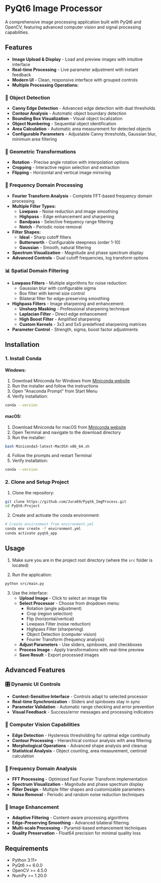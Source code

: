 # PyQt6 Image Processor

A comprehensive image processing application built with PyQt6 and OpenCV, featuring advanced computer vision and signal processing capabilities.

## Features

- **Image Upload & Display** - Load and preview images with intuitive interface
- **Real-time Processing** - Live parameter adjustment with instant feedback
- **Modern UI** - Clean, responsive interface with grouped controls
- **Multiple Processing Operations:**

### 🎯 **Object Detection**
- **Canny Edge Detection** - Advanced edge detection with dual thresholds
- **Contour Analysis** - Automatic object boundary detection
- **Bounding Box Visualization** - Visual object localization
- **Object Numbering** - Sequential object identification
- **Area Calculation** - Automatic area measurement for detected objects
- **Configurable Parameters** - Adjustable Canny thresholds, Gaussian blur, minimum area filtering

### 🔄 **Geometric Transformations**
- **Rotation** - Precise angle rotation with interpolation options
- **Cropping** - Interactive region selection and extraction
- **Flipping** - Horizontal and vertical image mirroring

### 🔧 **Frequency Domain Processing**
- **Fourier Transform Analysis** - Complete FFT-based frequency domain processing
- **Multiple Filter Types:**
  - **Lowpass** - Noise reduction and image smoothing
  - **Highpass** - Edge enhancement and sharpening
  - **Bandpass** - Selective frequency range filtering
  - **Notch** - Periodic noise removal
- **Filter Shapes:**
  - **Ideal** - Sharp cutoff filters
  - **Butterworth** - Configurable steepness (order 1-10)
  - **Gaussian** - Smooth, natural filtering
- **Spectrum Visualization** - Magnitude and phase spectrum display
- **Advanced Controls** - Dual cutoff frequencies, log transform options

### 📊 **Spatial Domain Filtering**
- **Lowpass Filters** - Multiple algorithms for noise reduction:
  - Gaussian blur with configurable sigma
  - Box filter with kernel size control
  - Bilateral filter for edge-preserving smoothing
- **Highpass Filters** - Image sharpening and enhancement:
  - **Unsharp Masking** - Professional sharpening technique
  - **Laplacian Filter** - Direct edge enhancement
  - **High Boost Filter** - Amplified sharpening
  - **Custom Kernels** - 3x3 and 5x5 predefined sharpening matrices
- **Parameter Control** - Strength, sigma, boost factor adjustments

## Installation

### 1. Install Conda

#### Windows:
1. Download Miniconda for Windows from [Miniconda website](https://docs.conda.io/en/latest/miniconda.html)
2. Run the installer and follow the instructions
3. Open "Anaconda Prompt" from Start Menu
4. Verify installation:
```bash
conda --version
```

#### macOS:
1. Download Miniconda for macOS from [Miniconda website](https://docs.conda.io/en/latest/miniconda.html)
2. Open Terminal and navigate to the download directory
3. Run the installer:
```bash
bash Miniconda3-latest-MacOSX-x86_64.sh
```
4. Follow the prompts and restart Terminal
5. Verify installation:
```bash
conda --version
```

### 2. Clone and Setup Project

1. Clone the repository:
```bash
git clone https://github.com/Jura69/Pyqt6_ImgProcess.git
cd PyQt6-Project
```

2. Create and activate the conda environment:
```bash
# Create environment from environment.yml
conda env create -f environment.yml
conda activate pyqt6_app
```

## Usage

1. Make sure you are in the project root directory (where the `src` folder is located)

2. Run the application:
```bash
python src/main.py
```

3. Use the interface:
   - **Upload Image** - Click to select an image file
   - **Select Processor** - Choose from dropdown menu:
     - Rotation (angle adjustment)
     - Crop (region selection)
     - Flip (horizontal/vertical)
     - Lowpass Filter (noise reduction)
     - Highpass Filter (sharpening)
     - Object Detection (computer vision)
     - Fourier Transform (frequency analysis)
   - **Adjust Parameters** - Use sliders, spinboxes, and checkboxes
   - **Process Image** - Apply transformations with real-time preview
   - **Save Result** - Export processed images

## Advanced Features

### 🎛️ **Dynamic UI Controls**
- **Context-Sensitive Interface** - Controls adapt to selected processor
- **Real-time Synchronization** - Sliders and spinboxes stay in sync
- **Parameter Validation** - Automatic range checking and error prevention
- **Visual Feedback** - Success/error messages and processing indicators

### 🔬 **Computer Vision Capabilities**
- **Edge Detection** - Hysteresis thresholding for optimal edge continuity
- **Contour Processing** - Hierarchical contour analysis with area filtering
- **Morphological Operations** - Advanced shape analysis and cleanup
- **Statistical Analysis** - Object counting, area measurement, centroid calculation

### 📐 **Frequency Domain Analysis**
- **FFT Processing** - Optimized Fast Fourier Transform implementation
- **Spectrum Visualization** - Magnitude and phase spectrum display
- **Filter Design** - Multiple filter shapes and customizable parameters
- **Noise Removal** - Periodic and random noise reduction techniques

### 🎨 **Image Enhancement**
- **Adaptive Filtering** - Content-aware processing algorithms
- **Edge-Preserving Smoothing** - Advanced bilateral filtering
- **Multi-scale Processing** - Pyramid-based enhancement techniques
- **Quality Preservation** - Float64 precision for minimal quality loss

## Requirements

- Python 3.11+
- PyQt6 >= 6.0.0
- OpenCV >= 4.5.0
- NumPy >= 1.20.0


